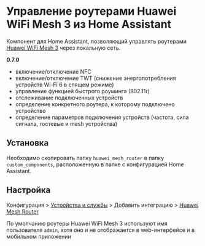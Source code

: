 # Управление роутерами Huawei WiFi Mesh 3 из Home Assistant

Компонент для Home Assistant, позволяющий управлять роутерами [Huawei WiFi Mesh 3](https://consumer.huawei.com/ru/routers/wifi-mesh3/) через локальную сеть.

**0.7.0**

- включение/отключение NFC
- включение/отключение TWT (снижение энергопотребления устройств Wi-Fi 6 в спящем режиме)
- управление функцией быстрого роуминга (802.11r)
- отслеживание подключенных устройств
- определение конкретного роутера, к которому подключено устройство
- определение параметров подключения устройств (частота, сила сигнала, гостевые и mesh устройства)

## Установка

Необходимо скопировать папку `huawei_mesh_router` в папку `custom_components`, расположенную в папке с конфигурацией Home Assistant.

## Настройка

Конфигурация > [Устройства и службы](https://my.home-assistant.io/redirect/integrations/) > Добавить интеграцию > [Huawei Mesh Router](https://my.home-assistant.io/redirect/config_flow_start/?domain=huawei_mesh_router)

По умолчанию роутеры Huawei WiFi Mesh 3 используют имя пользователя `admin`, хотя оно и не отображается в web-интерфейсе и в мобильном приложении